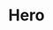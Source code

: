 ---
title: Hero
credit: Production Designer
project: Lavalantula
img_src: /assets/images/Lava8A.jpg
featured_portfolio: Theatre
featured_home: False
---